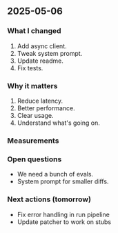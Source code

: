 ## 2025-05-06

### What I changed

1. Add async client.
2. Tweak system prompt.
3. Update readme.
4. Fix tests.

### Why it matters

1. Reduce latency.
2. Better performance.
3. Clear usage.
4. Understand what's going on.

### Measurements

### Open questions

- We need a bunch of evals.
- System prompt for smaller diffs.

### Next actions (tomorrow)

- Fix error handling in run pipeline
- Update patcher to work on stubs